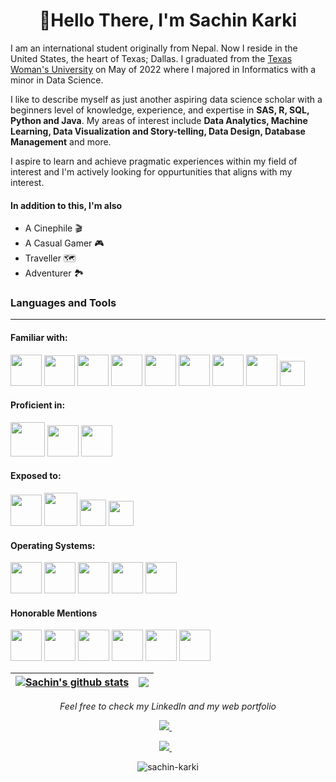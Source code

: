 <h1 align="center">👋Hello There, I'm Sachin Karki </h1>

I am an international student originally from Nepal. Now I reside in the United States, the heart of Texas; Dallas. 
I graduated from the <a href="https://www.twu.edu/">Texas Woman's University</a> on May of 2022 where I majored in Informatics with a minor in Data Science. 

I like to describe myself as just another aspiring data science scholar with a beginners level of knowledge, experience, and expertise in **SAS, R, SQL, Python and Java**.
My areas of interest include **Data Analytics, Machine Learning, Data Visualization and Story-telling, Data Design, Database Management** and more. 

I aspire to learn and achieve pragmatic experiences within my field of interest and I'm actively looking for oppurtunities that aligns with my interest.
#### In addition to this, I'm also 
- A Cinephile :clapper:
- A Casual Gamer :video_game:
- Traveller :world_map: 
- Adventurer :national_park:

### Languages and Tools
------------------------------------
#### Familiar with:
<img height=50 src="https://www.vectorlogo.zone/logos/mysql/mysql-ar21.svg" /> <img height=49 src="https://cdn.jsdelivr.net/gh/devicons/devicon/icons/java/java-original.svg"/>
<img height=50 src="https://cdn.jsdelivr.net/gh/devicons/devicon/icons/perl/perl-original.svg" />
<img height=50 src="https://www.vectorlogo.zone/logos/sas/sas-ar21.svg"/>
<img height=50 src="https://cdn.jsdelivr.net/gh/devicons/devicon/icons/python/python-original.svg"/>
<img height=50 src="https://cdn.jsdelivr.net/gh/devicons/devicon/icons/html5/html5-original.svg" />
<img height=50 src="https://cdn.jsdelivr.net/gh/devicons/devicon/icons/css3/css3-original.svg" />
<img height=50 src="https://www.vectorlogo.zone/logos/r-project/r-project-icon.svg" />
<img height=40 src="https://p5js.org/assets/img/p5js.svg" />

#### Proficient in:
<img height=55 src="https://seeklogo.com/images/T/tableau-software-logo-F1CE2CA54A-seeklogo.com.png" /> <img height=50 src="https://user-images.githubusercontent.com/88551816/171126637-b8f154a5-7900-4879-974e-bbebd718885c.png" />
<img height=50 src="https://user-images.githubusercontent.com/88551816/171128854-a4a3c1c9-0ffb-4641-ad8c-502ca0127aaf.png" />

#### Exposed to:
<img height=50 src="https://cdn.jsdelivr.net/gh/devicons/devicon/icons/visualstudio/visualstudio-plain.svg" /> <img height=53 src="https://cdn.jsdelivr.net/gh/devicons/devicon/icons/jupyter/jupyter-original-wordmark.svg" />
<img height=42 src="https://upload.wikimedia.org/wikipedia/commons/d/d0/Eclipse-Luna-Logo.svg" />
<img height=40 src="https://www.rstudio.com/wp-content/uploads/2018/10/RStudio-Logo-flat.svg" />

#### Operating Systems:
<img height=50 src="https://user-images.githubusercontent.com/88551816/171131807-4479be47-42bf-490b-a6bf-8f17ab091a3e.png" /> <img height=50 src="https://upload.wikimedia.org/wikipedia/commons/thumb/2/22/MacOS_logo_%282017%29.svg/2060px-MacOS_logo_%282017%29.svg.png" />
<img height=50 src="https://cdn.jsdelivr.net/gh/devicons/devicon/icons/linux/linux-original.svg" />
<img height=50 src="https://cdn.jsdelivr.net/gh/devicons/devicon/icons/raspberrypi/raspberrypi-original.svg" />
<img height=50 src="https://cdn.jsdelivr.net/gh/devicons/devicon/icons/ubuntu/ubuntu-plain-wordmark.svg" />
                    
#### Honorable Mentions
<img height=50 src="https://user-images.githubusercontent.com/88551816/171209226-607095b5-488c-415d-b6b8-d85d771af3af.png" /> <img height=50 src="https://user-images.githubusercontent.com/88551816/171211142-6d05f839-6a81-4979-9912-05530ae09632.png"/> 
<img height=50 src="https://www.vectorlogo.zone/logos/gitlab/gitlab-icon.svg" />
<img height=50 src="https://cdn.jsdelivr.net/gh/devicons/devicon/icons/git/git-original.svg" />
<img height=50 src="https://cdn.jsdelivr.net/gh/devicons/devicon/icons/canva/canva-original.svg"/>
<img height=50 src="https://user-images.githubusercontent.com/88551816/171131485-977cef83-e1cf-4d6e-843c-056ea8d83eaa.png" />



| <a href="https://github.com/sachin-karki/github-readme-stats"><img align="center" src="https://github-readme-stats.vercel.app/api?username=sachin-karki&show_icons=true&theme=radical" alt="Sachin's github stats" /></a> | <a href="https://github.com/sachin-karki/github-readme-stats"><img align="center" src="https://github-readme-stats.vercel.app/api/top-langs/?username=sachin-karki&langs_count=8&layout=compact&hide=scss"/></a> |
| ------------- | ------------- |

<p align="center">
  <i>Feel free to check my LinkedIn and my web portfolio</i>
</p>
<p align='center'>
<a href="https://www.linkedin.com/in/sachin-karki7/">
<img src="https://img.shields.io/badge/linkedin-%230077B5.svg?&style=for-the-badge&logo=linkedin&logoColor=white" />
</a>&nbsp;&nbsp;

  <p align='center'> 
  <a href="https://sachin-karki.github.io">
    <img src="https://img.shields.io/static/v1?label=My&message=Web Portfolio&color=red" />
  </a>&nbsp;&nbsp;
</p>

<p align="center"> <img src="https://komarev.com/ghpvc/?username=sachin-karki&label=Profile%20views&color=red&style=flat" alt="sachin-karki" /> </p>



